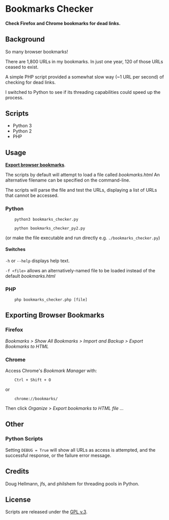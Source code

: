 
# Bookmarks Checker


#### Check Firefox and Chrome bookmarks for dead links.


## Background

So many browser bookmarks!

There are 1,800 URLs in my bookmarks. In just one year, 120 of those URLs ceased to exist.

A simple PHP script provided a somewhat slow way (~1 URL per second) of checking for dead links.

I switched to Python to see if its threading capabilities could speed up the process.


## Scripts

+ Python 3
+ Python 2
+ PHP


## Usage

[**Export browser bookmarks**](#export).

The scripts by default will attempt to load a file called *bookmarks.html*  An alternative filename can be specified on the command-line.

The scripts will parse the file and test the URLs, displaying a list of URLs that cannot be accessed.

### Python

        python3 bookmarks_checker.py

        python bookmarks_checker_py2.py

(or make the file executable and run directly e.g. `./bookmarks_checker.py`)

#### Switches

`-h` or `--help` displays help text.

`-f <file>` allows an alternatively-named file to be loaded instead of the default *bookmarks.html*

### PHP

        php bookmarks_checker.php [file]


## Exporting Browser Bookmarks <a id="export"></a>

### Firefox

*Bookmarks > Show All Bookmarks > Import and Backup > Export Bookmarks to HTML*

### Chrome

Access Chrome's *Bookmark Manager* with:

        Ctrl + Shift + O

or

        chrome://bookmarks/

Then click *Organize* > *Export bookmarks to HTML file ...*


## Other

### Python Scripts

Setting `DEBUG = True` will show all URLs as access is attempted, and the successful response, or the failure error message.


## Credits

Doug Hellmann, jfs, and philshem for threading pools in Python.


## License

Scripts are released under the [GPL v.3](https://www.gnu.org/licenses/gpl-3.0.html).
